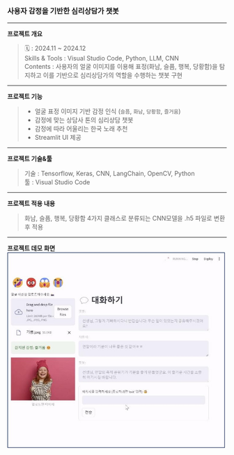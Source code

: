### 사용자 감정을 기반한 심리상담가 챗봇
---
**프로젝트 개요**
> 🗓️ : 2024.11 ~ 2024.12 <br>
> Skills & Tools : Visual Studio Code, Python, LLM, CNN <br>
> Contents : 사용자의 얼굴 이미지를 이용해 표정(화남, 슬픔, 행복, 당황함)을 탐지하고 이를 기반으로 심리상담가의 역할을 수행하는 챗봇 구현

---
**프로젝트 기능**
> - 얼굴 표정 이미지 기반 감정 인식 (`슬픔`, `화남`, `당황함`, `즐거움`)
> - 감정에 맞는 상담사 톤의 심리상담 챗봇
> - 감정에 따라 어울리는 한국 노래 추천
> - Streamlit UI 제공

---
**프로젝트 기술&툴**
> 기술 : Tensorflow, Keras, CNN, LangChain, OpenCV, Python <br>
> 툴 : Visual Studio Code

---
**프로젝트 적용 내용**
> 화남, 슬픔, 행복, 당황함 4가지 클래스로 분류되는 CNN모델을 .h5 파일로 변환 후 적용

---
**프로젝트 데모 화면** <br>
<img src="img/ex.jpg" alt="감정 인식 챗봇 데모" width="500"/>
